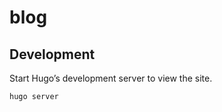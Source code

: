 # blog

## Development 

Start Hugo’s development server to view the site.

```bash
hugo server
```
